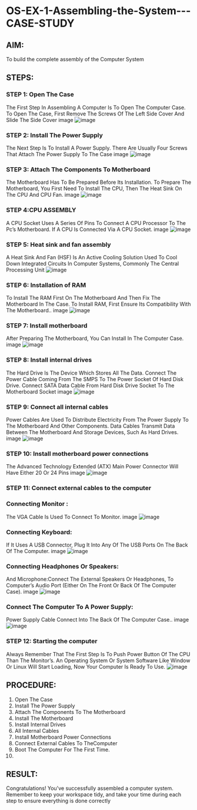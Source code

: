# OS-EX-1-Assembling-the-System---CASE-STUDY
## AIM:

To build the complete assembly of the Computer System

## STEPS:

### STEP 1: Open The Case

The First Step In Assembling A Computer Is To Open The Computer Case. To Open The Case, First Remove The Screws Of The Left Side Cover And Slide The Side Cover image
![image](https://github.com/NAVEENMATHIVANAN/OS-EX-1-Assembling-the-System---CASE-STUDY/assets/119394582/6ce98d4e-ec0f-46b5-a4d8-67ca52cd304c)

### STEP 2: Install The Power Supply

The Next Step Is To Install A Power Supply. There Are Usually Four Screws That Attach The Power Supply To The Case image
![image](https://github.com/NAVEENMATHIVANAN/OS-EX-1-Assembling-the-System---CASE-STUDY/assets/119394582/3f425923-ce85-4acc-b267-9cd15e9d5025)

### STEP 3: Attach The Components To Motherboard

The Motherboard Has To Be Prepared Before Its Installation. To Prepare The Motherboard, You First Need To Install The CPU, Then The Heat Sink On The CPU And CPU Fan. image
![image](https://github.com/NAVEENMATHIVANAN/OS-EX-1-Assembling-the-System---CASE-STUDY/assets/119394582/be673081-6097-4ab4-8bb1-b346c7f9aa22)

### STEP 4:CPU ASSEMBLY

A CPU Socket Uses A Series Of Pins To Connect A CPU Processor To The Pc’s Motherboard. If A CPU Is Connected Via A CPU Socket. image
![image](https://github.com/NAVEENMATHIVANAN/OS-EX-1-Assembling-the-System---CASE-STUDY/assets/119394582/ef29af60-362b-4b04-ae6c-ea3ca71c3c66)

### STEP 5: Heat sink and fan assembly

A Heat Sink And Fan (HSF) Is An Active Cooling Solution Used To Cool Down Integrated Circuits In Computer Systems, Commonly The Central Processing Unit
![image](https://github.com/NAVEENMATHIVANAN/OS-EX-1-Assembling-the-System---CASE-STUDY/assets/119394582/d47ce62e-e79e-4a3c-89ad-57170ba1f992)



### STEP 6: Installation of RAM

To Install The RAM First On The Motherboard And Then Fix The Motherboard In The Case. To Install RAM, First Ensure Its Compatibility With The Motherboard.. image
![image](https://github.com/NAVEENMATHIVANAN/OS-EX-1-Assembling-the-System---CASE-STUDY/assets/119394582/a26b6815-2fc3-46d7-91d2-8c859a99e7be)

### STEP 7: Install motherboard

After Preparing The Motherboard, You Can Install In The Computer Case. image
![image](https://github.com/NAVEENMATHIVANAN/OS-EX-1-Assembling-the-System---CASE-STUDY/assets/119394582/31f68dad-e4d9-4a87-ab0b-95d99cb945bb)

### STEP 8: Install internal drives

The Hard Drive Is The Device Which Stores All The Data. Connect The Power Cable Coming From The SMPS To The Power Socket Of Hard Disk Drive. Connect SATA Data Cable From Hard Disk Drive Socket To The Motherboard Socket image
![image](https://github.com/NAVEENMATHIVANAN/OS-EX-1-Assembling-the-System---CASE-STUDY/assets/119394582/83f16015-4a81-4adb-ae21-8fce4aa6c5b1)

### STEP 9: Connect all internal cables

Power Cables Are Used To Distribute Electricity From The Power Supply To The Motherboard And Other Components. Data Cables Transmit Data Between The Motherboard And Storage Devices, Such As Hard Drives. image
![image](https://github.com/NAVEENMATHIVANAN/OS-EX-1-Assembling-the-System---CASE-STUDY/assets/119394582/0a91719b-eae8-4528-ac19-c3ab077fdeb3)

### STEP 10: Install motherboard power connections

The Advanced Technology Extended (ATX) Main Power Connector Will Have Either 20 Or 24 Pins image
![image](https://github.com/NAVEENMATHIVANAN/OS-EX-1-Assembling-the-System---CASE-STUDY/assets/119394582/2d7e8245-5905-416a-ab92-ef7ae4a86b7b)

### STEP 11: Connect external cables to the computer

### Connecting Monitor :

The VGA Cable Is Used To Connect To Monitor. image
![image](https://github.com/NAVEENMATHIVANAN/OS-EX-1-Assembling-the-System---CASE-STUDY/assets/119394582/74097b2d-2468-4fb4-bff1-4f4a3a505bb9)

### Connecting Keyboard:

If It Uses A USB Connector, Plug It Into Any Of The USB Ports On The Back Of The Computer. image
![image](https://github.com/NAVEENMATHIVANAN/OS-EX-1-Assembling-the-System---CASE-STUDY/assets/119394582/222aecde-867d-47f6-993b-66d50bcf902b)

### Connecting Headphones Or Speakers:

And Microphone:Connect The External Speakers Or Headphones, To Computer’s Audio Port (Either On The Front Or Back Of The Computer Case). image
![image](https://github.com/NAVEENMATHIVANAN/OS-EX-1-Assembling-the-System---CASE-STUDY/assets/119394582/dd2daef1-0747-41ed-a934-e2b455c64657)

### Connect The Computer To A Power Supply:

Power Supply Cable Connect Into The Back Of The Computer Case.. image
![image](https://github.com/NAVEENMATHIVANAN/OS-EX-1-Assembling-the-System---CASE-STUDY/assets/119394582/45ffd1e5-24f3-49bb-b00a-ff89802e76fd)

### STEP 12: Starting the computer

Always Remember That The First Step Is To Push Power Button Of The CPU Than The Monitor’s. An Operating System Or System Software Like Window Or Linux Will Start Loading, Now Your Computer Is Ready To Use.
![image](https://github.com/NAVEENMATHIVANAN/OS-EX-1-Assembling-the-System---CASE-STUDY/assets/119394582/c638e475-3653-40bc-8f3c-d34939558e8d)


## PROCEDURE:

1. Open The Case
2. Install The Power Supply
3. Attach The Components To The Motherboard
4. Install The Motherboard
5. Install Internal Drives
6. All Internal Cables
7. Install Motherboard Power Connections
8. Connect External Cables To TheComputer
9. Boot The Computer For The First Time.
10. 
## RESULT:

Congratulations! You've successfully assembled a computer system. Remember to keep your workspace tidy, and take your time during each step to ensure everything is done correctly
